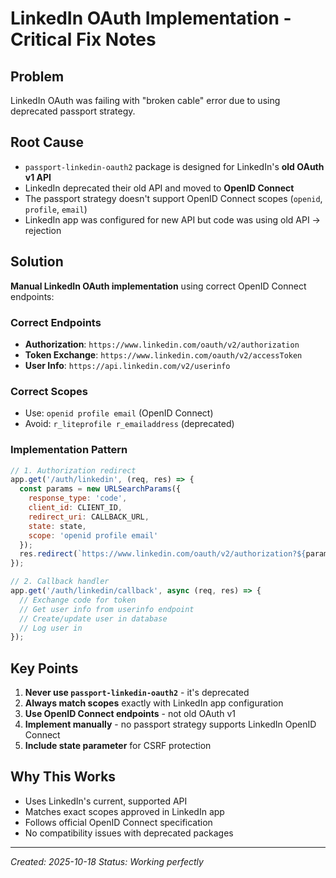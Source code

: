 # LinkedIn OAuth Implementation - Critical Fix Notes

## Problem
LinkedIn OAuth was failing with "broken cable" error due to using deprecated passport strategy.

## Root Cause
- `passport-linkedin-oauth2` package is designed for LinkedIn's **old OAuth v1 API**
- LinkedIn deprecated their old API and moved to **OpenID Connect**
- The passport strategy doesn't support OpenID Connect scopes (`openid`, `profile`, `email`)
- LinkedIn app was configured for new API but code was using old API → rejection

## Solution
**Manual LinkedIn OAuth implementation** using correct OpenID Connect endpoints:

### Correct Endpoints
- **Authorization**: `https://www.linkedin.com/oauth/v2/authorization`
- **Token Exchange**: `https://www.linkedin.com/oauth/v2/accessToken`
- **User Info**: `https://api.linkedin.com/v2/userinfo`

### Correct Scopes
- Use: `openid profile email` (OpenID Connect)
- Avoid: `r_liteprofile r_emailaddress` (deprecated)

### Implementation Pattern
```javascript
// 1. Authorization redirect
app.get('/auth/linkedin', (req, res) => {
  const params = new URLSearchParams({
    response_type: 'code',
    client_id: CLIENT_ID,
    redirect_uri: CALLBACK_URL,
    state: state,
    scope: 'openid profile email'
  });
  res.redirect(`https://www.linkedin.com/oauth/v2/authorization?${params}`);
});

// 2. Callback handler
app.get('/auth/linkedin/callback', async (req, res) => {
  // Exchange code for token
  // Get user info from userinfo endpoint
  // Create/update user in database
  // Log user in
});
```

## Key Points
1. **Never use `passport-linkedin-oauth2`** - it's deprecated
2. **Always match scopes** exactly with LinkedIn app configuration
3. **Use OpenID Connect endpoints** - not old OAuth v1
4. **Implement manually** - no passport strategy supports LinkedIn OpenID Connect
5. **Include state parameter** for CSRF protection

## Why This Works
- Uses LinkedIn's current, supported API
- Matches exact scopes approved in LinkedIn app
- Follows official OpenID Connect specification
- No compatibility issues with deprecated packages

---
*Created: 2025-10-18*
*Status: Working perfectly*
